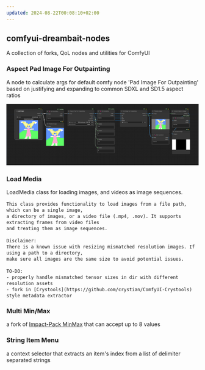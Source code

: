 ```yaml
---
updated: 2024-08-22T00:08:10+02:00
---
```


## comfyui-dreambait-nodes

A collection of forks, QoL nodes and utilities for ComfyUI

### Aspect Pad Image For Outpainting

A node to calculate args for default comfy node 'Pad Image For Outpainting' based on justifying and expanding to common SDXL and SD1.5 aspect ratios

![](/examples/aspect_pad_for_outpainting.png)

### Load Media

LoadMedia class for loading images, and videos as image sequences.

    This class provides functionality to load images from a file path, which can be a single image,
    a directory of images, or a video file (.mp4, .mov). It supports extracting frames from video files
    and treating them as image sequences.

    Disclaimer:
    There is a known issue with resizing mismatched resolution images. If using a path to a directory,
    make sure all images are the same size to avoid potential issues.

    TO-DO:
    - properly handle mismatched tensor sizes in dir with different resolution assets
    - fork in [Crystools](https://github.com/crystian/ComfyUI-Crystools) style metadata extractor
    
### Multi Min/Max

a fork of [Impact-Pack MinMax](https://github.com/ltdrdata/ComfyUI-Impact-Pack) that can accept up to 8 values

### String Item Menu

a context selector that extracts an item's index from a list of delimiter separated strings
